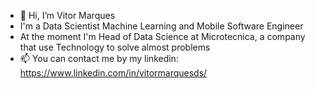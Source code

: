 - 👋 Hi, I’m Vitor Marques
- I'm a Data Scientist Machine Learning and Mobile Software Engineer 
- At the moment I'm Head of Data Science at Microtecnica, a company that use Technology to solve almost problems
- 📫 You can contact me by my linkedin: https://www.linkedin.com/in/vitormarquesds/
 
<!---
vitormarques318798/vitormarques318798 is a ✨ special ✨ repository because its `README.md` (this file) appears on your GitHub profile.
You can click the Preview link to take a look at your changes.
--->
